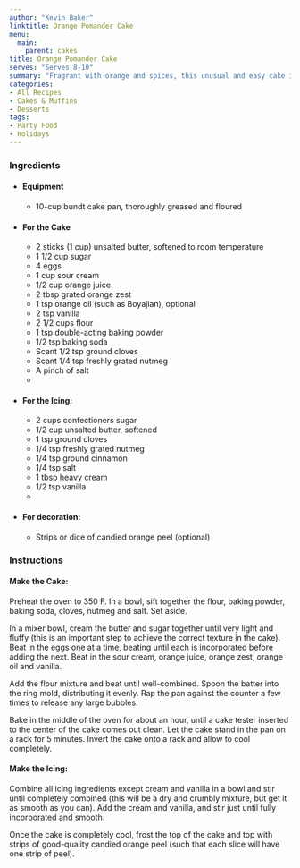 ```yaml
---
author: "Kevin Baker"
linktitle: Orange Pomander Cake
menu:
  main:
    parent: cakes
title: Orange Pomander Cake
serves: "Serves 8-10"
summary: "Fragrant with orange and spices, this unusual and easy cake is lovely for the holidays (and makes a tall and handsome addition to a buffet table). If you have a fancy bundt pan, use it here."
categories:
- All Recipes
- Cakes & Muffins
- Desserts
tags:
- Party Food
- Holidays
---
```


### Ingredients

<div class="ingredient-list">

* #### Equipment
  * 10-cup bundt cake pan, thoroughly greased and floured
* #### For the Cake
  * 2 sticks (1 cup) unsalted butter, softened to room temperature
  * 1 1/2  cup sugar
  * 4 eggs
  * 1 cup sour cream
  * 1/2 cup orange juice
  * 2 tbsp grated orange zest
  * 1 tsp orange oil (such as Boyajian), optional
  * 2 tsp vanilla 
  * 2 1/2 cups flour
  * 1 tsp double-acting baking powder
  * 1/2 tsp baking soda
  * Scant 1/2 tsp ground cloves
  * Scant 1/4 tsp freshly grated nutmeg
  * A pinch of salt
  * 
* #### For the Icing:
  * 2 cups confectioners sugar
  * 1/2 cup unsalted butter, softened
  * 1 tsp ground cloves
  * 1/4 tsp freshly grated nutmeg
  * 1/4 tsp ground cinnamon
  * 1/4 tsp salt
  * 1 tbsp heavy cream
  * 1/2 tsp vanilla
  *
* #### For decoration:
  * Strips or dice of candied orange peel (optional)
  
</div>

### Instructions
#### Make the Cake:
Preheat the oven to 350 F.  In a bowl, sift together the flour, baking powder, baking soda, cloves, nutmeg and salt. Set aside.

In a mixer bowl, cream the butter and sugar together until very light and fluffy (this is an important step to achieve the correct texture in the cake). Beat in the eggs one at a time, beating until each is incorporated before adding the next. 
Beat in the sour cream, orange juice, orange zest, orange oil and vanilla. 

Add the flour mixture and beat until well-combined.
Spoon the batter into the ring mold, distributing it evenly. Rap the pan against the counter a few times to release any large bubbles. 

Bake in the middle of the oven for about an hour, until a cake tester inserted to the center of the cake comes out clean.
Let the cake stand in the pan on a rack for 5 minutes. Invert the cake onto a rack and allow to cool completely.

#### Make the Icing:
Combine all icing ingredients except cream and vanilla in a bowl and stir until completely combined (this will be a dry and crumbly mixture, but get it as smooth as you can). Add the cream and vanilla, and stir just until fully incorporated and smooth.

Once the cake is completely cool, frost the top of the cake and top with strips of good-quality candied orange peel (such that each slice will have one strip of peel).